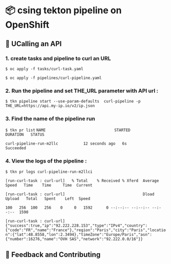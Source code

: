 # 📦 csing tekton pipeline on OpenShift

## 🚀 UCalling an API

### 1. create tasks and pipeline to curl an URL

`$ oc apply -f tasks/curl-task.yaml`

`$ oc apply -f pipelines/curl-pipeline.yaml`

### 2. Run the pipeline and set THE_URL parameter with API url :

`$ tkn pipeline start --use-param-defaults  curl-pipeline -p THE_URL=https://api.my-ip.io/v2/ip.json`

### 3. Find the name of the pipeline run

`$ tkn pr list`
`NAME                              STARTED          DURATION   STATUS`

`curl-pipeline-run-m2llc           12 seconds ago   6s         Succeeded`

### 4. View the logs of the pipeline :

`$ tkn pr logs curl-pipeline-run-m2llci`

`[run-curl-task : curl-url]   % Total    % Received % Xferd  Average Speed   Time    Time     Time  Current`

`[run-curl-task : curl-url]                                  Dload  Upload   Total   Spent    Left  Speed`

`100   256  100   256    0     0   1592      0 --:--:-- --:--:-- --:--:--  1590`

`[run-curl-task : curl-url] {"success":true,"ip":"92.222.228.153","type":"IPv4","country":{"code":"FR","name":"France"},"region":"Paris","city":"Paris","location":{"lat":48.8558,"lon":2.3494},"timeZone":"Europe/Paris","asn":{"number":16276,"name":"OVH SAS","network":"92.222.0.0/16"}}`


## 💭 Feedback and Contributing









